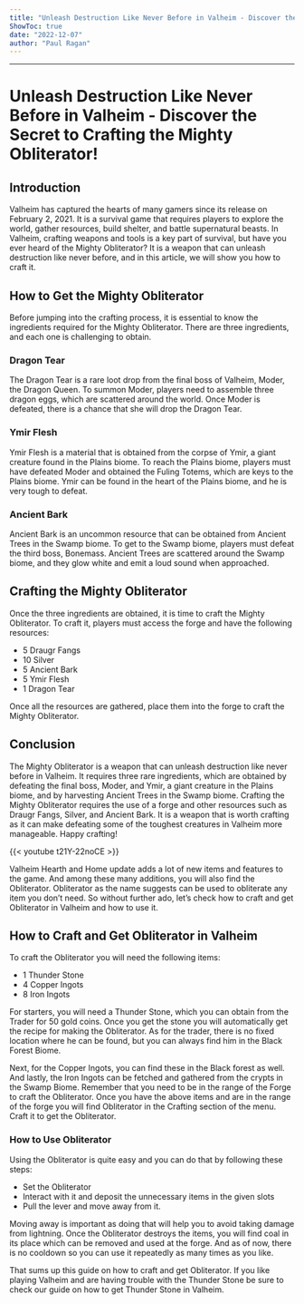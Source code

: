 ```yaml
---
title: "Unleash Destruction Like Never Before in Valheim - Discover the Secret to Crafting the Mighty Obliterator!"
ShowToc: true 
date: "2022-12-07"
author: "Paul Ragan"
---
```

*****
# Unleash Destruction Like Never Before in Valheim - Discover the Secret to Crafting the Mighty Obliterator!

## Introduction

Valheim has captured the hearts of many gamers since its release on February 2, 2021. It is a survival game that requires players to explore the world, gather resources, build shelter, and battle supernatural beasts. In Valheim, crafting weapons and tools is a key part of survival, but have you ever heard of the Mighty Obliterator? It is a weapon that can unleash destruction like never before, and in this article, we will show you how to craft it.

## How to Get the Mighty Obliterator

Before jumping into the crafting process, it is essential to know the ingredients required for the Mighty Obliterator. There are three ingredients, and each one is challenging to obtain.

### Dragon Tear

The Dragon Tear is a rare loot drop from the final boss of Valheim, Moder, the Dragon Queen. To summon Moder, players need to assemble three dragon eggs, which are scattered around the world. Once Moder is defeated, there is a chance that she will drop the Dragon Tear.

### Ymir Flesh

Ymir Flesh is a material that is obtained from the corpse of Ymir, a giant creature found in the Plains biome. To reach the Plains biome, players must have defeated Moder and obtained the Fuling Totems, which are keys to the Plains biome. Ymir can be found in the heart of the Plains biome, and he is very tough to defeat.

### Ancient Bark

Ancient Bark is an uncommon resource that can be obtained from Ancient Trees in the Swamp biome. To get to the Swamp biome, players must defeat the third boss, Bonemass. Ancient Trees are scattered around the Swamp biome, and they glow white and emit a loud sound when approached.

## Crafting the Mighty Obliterator

Once the three ingredients are obtained, it is time to craft the Mighty Obliterator. To craft it, players must access the forge and have the following resources:

- 5 Draugr Fangs
- 10 Silver
- 5 Ancient Bark
- 5 Ymir Flesh
- 1 Dragon Tear

Once all the resources are gathered, place them into the forge to craft the Mighty Obliterator. 

## Conclusion

The Mighty Obliterator is a weapon that can unleash destruction like never before in Valheim. It requires three rare ingredients, which are obtained by defeating the final boss, Moder, and Ymir, a giant creature in the Plains biome, and by harvesting Ancient Trees in the Swamp biome. Crafting the Mighty Obliterator requires the use of a forge and other resources such as Draugr Fangs, Silver, and Ancient Bark. It is a weapon that is worth crafting as it can make defeating some of the toughest creatures in Valheim more manageable. Happy crafting!

{{< youtube t21Y-22noCE >}} 



Valheim Hearth and Home update adds a lot of new items and features to the game. And among these many additions, you will also find the Obliterator. Obliterator as the name suggests can be used to obliterate any item you don’t need. So without further ado, let’s check how to craft and get Obliterator in Valheim and how to use it.
 
## How to Craft and Get Obliterator in Valheim
 

 
To craft the Obliterator you will need the following items:
 
- 1 Thunder Stone
 - 4 Copper Ingots
 - 8 Iron Ingots

 
For starters, you will need a Thunder Stone, which you can obtain from the Trader for 50 gold coins. Once you get the stone you will automatically get the recipe for making the Obliterator. As for the trader, there is no fixed location where he can be found, but you can always find him in the Black Forest Biome.
 
Next, for the Copper Ingots, you can find these in the Black forest as well. And lastly, the Iron Ingots can be fetched and gathered from the crypts in the Swamp Biome. Remember that you need to be in the range of the Forge to craft the Obliterator. Once you have the above items and are in the range of the forge you will find Obliterator in the Crafting section of the menu. Craft it to get the Obliterator.
 
### How to Use Obliterator
 
Using the Obliterator is quite easy and you can do that by following these steps:
 
- Set the Obliterator
 - Interact with it and deposit the unnecessary items in the given slots
 - Pull the lever and move away from it.

 
Moving away is important as doing that will help you to avoid taking damage from lightning. Once the Obliterator destroys the items, you will find coal in its place which can be removed and used at the forge. And as of now, there is no cooldown so you can use it repeatedly as many times as you like.
 
That sums up this guide on how to craft and get Obliterator. If you like playing Valheim and are having trouble with the Thunder Stone be sure to check our guide on how to get Thunder Stone in Valheim.




